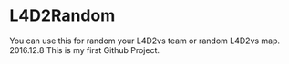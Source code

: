 # L4D2Random
You can use this for random your L4D2vs team or random L4D2vs map.
2016.12.8 This is my first Github Project.
